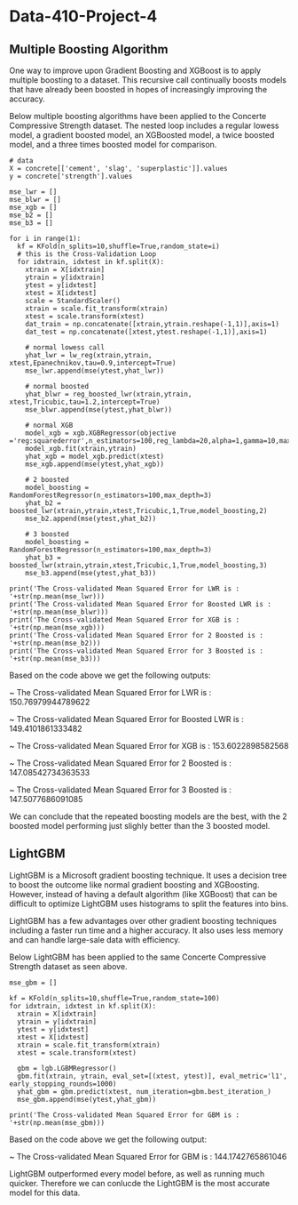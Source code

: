 # Data-410-Project-4

## Multiple Boosting Algorithm

One way to improve upon Gradient Boosting and XGBoost is to apply multiple boosting to a dataset. This recursive call continually boosts models that have already been boosted in hopes of increasingly improving the accuracy. 

Below multiple boosting algorithms have been applied to the Concerte Compressive Strength dataset. The nested loop includes a regular lowess model, a gradient boosted model, an XGBoosted model, a twice boosted model, and a three times boosted model for comparison. 

```
# data
X = concrete[['cement', 'slag', 'superplastic']].values
y = concrete['strength'].values

mse_lwr = []
mse_blwr = []
mse_xgb = []
mse_b2 = []
mse_b3 = []

for i in range(1):
  kf = KFold(n_splits=10,shuffle=True,random_state=i)
  # this is the Cross-Validation Loop
  for idxtrain, idxtest in kf.split(X):
    xtrain = X[idxtrain]
    ytrain = y[idxtrain]
    ytest = y[idxtest]
    xtest = X[idxtest]
    scale = StandardScaler()
    xtrain = scale.fit_transform(xtrain)
    xtest = scale.transform(xtest)
    dat_train = np.concatenate([xtrain,ytrain.reshape(-1,1)],axis=1)
    dat_test = np.concatenate([xtest,ytest.reshape(-1,1)],axis=1)

    # normal lowess call
    yhat_lwr = lw_reg(xtrain,ytrain, xtest,Epanechnikov,tau=0.9,intercept=True)
    mse_lwr.append(mse(ytest,yhat_lwr))

    # normal boosted
    yhat_blwr = reg_boosted_lwr(xtrain,ytrain, xtest,Tricubic,tau=1.2,intercept=True)
    mse_blwr.append(mse(ytest,yhat_blwr))

    # normal XGB
    model_xgb = xgb.XGBRegressor(objective ='reg:squarederror',n_estimators=100,reg_lambda=20,alpha=1,gamma=10,max_depth=1)
    model_xgb.fit(xtrain,ytrain)
    yhat_xgb = model_xgb.predict(xtest)
    mse_xgb.append(mse(ytest,yhat_xgb))

    # 2 boosted
    model_boosting = RandomForestRegressor(n_estimators=100,max_depth=3)
    yhat_b2 = boosted_lwr(xtrain,ytrain,xtest,Tricubic,1,True,model_boosting,2)
    mse_b2.append(mse(ytest,yhat_b2))

    # 3 boosted
    model_boosting = RandomForestRegressor(n_estimators=100,max_depth=3)
    yhat_b3 = boosted_lwr(xtrain,ytrain,xtest,Tricubic,1,True,model_boosting,3)
    mse_b3.append(mse(ytest,yhat_b3))

print('The Cross-validated Mean Squared Error for LWR is : '+str(np.mean(mse_lwr)))
print('The Cross-validated Mean Squared Error for Boosted LWR is : '+str(np.mean(mse_blwr)))
print('The Cross-validated Mean Squared Error for XGB is : '+str(np.mean(mse_xgb)))
print('The Cross-validated Mean Squared Error for 2 Boosted is : '+str(np.mean(mse_b2)))
print('The Cross-validated Mean Squared Error for 3 Boosted is : '+str(np.mean(mse_b3)))
```

Based on the code above we get the following outputs:

~ The Cross-validated Mean Squared Error for LWR is : 150.76979944789622

~ The Cross-validated Mean Squared Error for Boosted LWR is : 149.4101861333482

~ The Cross-validated Mean Squared Error for XGB is : 153.6022898582568

~ The Cross-validated Mean Squared Error for 2 Boosted is : 147.08542734363533

~ The Cross-validated Mean Squared Error for 3 Boosted is : 147.5077686091085

We can conclude that the repeated boosting models are the best, with the 2 boosted model performing just slighly better than the 3 boosted model.

## LightGBM

LightGBM is a Microsoft gradient boosting technique. It uses a decision tree to boost the outcome like normal gradient boosting and XGBoosting. However, instead of having a default algorithm (like XGBoost) that can be difficult to optimize LightGBM uses histograms to split the features into bins. 

LightGBM has a few advantages over other gradient boosting techniques including a faster run time and a higher accuracy. It also uses less memory and can handle large-sale data with efficiency. 

Below LightGBM has been applied to the same Concerte Compressive Strength dataset as seen above. 

```
mse_gbm = []

kf = KFold(n_splits=10,shuffle=True,random_state=100)
for idxtrain, idxtest in kf.split(X):
  xtrain = X[idxtrain]
  ytrain = y[idxtrain]
  ytest = y[idxtest]
  xtest = X[idxtest]
  xtrain = scale.fit_transform(xtrain)
  xtest = scale.transform(xtest)  
  
  gbm = lgb.LGBMRegressor()
  gbm.fit(xtrain, ytrain, eval_set=[(xtest, ytest)], eval_metric='l1', early_stopping_rounds=1000)
  yhat_gbm = gbm.predict(xtest, num_iteration=gbm.best_iteration_)
  mse_gbm.append(mse(ytest,yhat_gbm))
  
print('The Cross-validated Mean Squared Error for GBM is : '+str(np.mean(mse_gbm)))
```
Based on the code above we get the following output:

~ The Cross-validated Mean Squared Error for GBM is : 144.1742765861046

LightGBM outperformed every model before, as well as running much quicker. Therefore we can conlucde the LightGBM is the most accurate model for this data. 
